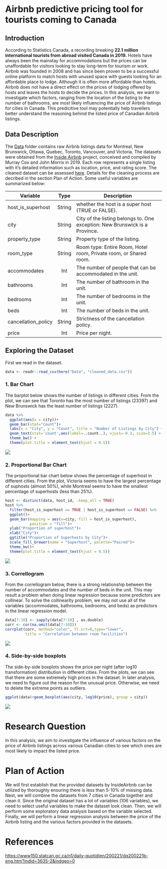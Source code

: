 Airbnb predictive pricing tool for tourists coming to Canada
================

## Introduction

According to Statistics Canada, a recording breaking **22.1 million
international tourists from abroad visited Canada in 2019.** Hotels have
always been the mainstay for accommodations but the prices can be
unaffordable for visitors looking to stay long-term for tourism or work.
Airbnb was founded in 2008 and has since been proven to be a successful
online platform to match hosts with unused space with guests looking for
an affordable place to lodge. Although it is often more affordable than
hotels, Airbnb does not have a direct effect on the prices of lodging
offered by hosts and leaves the hosts to decide the prices. In this
analysis, we want to investigate which factors, ranging from the
location of the listing to the number of bathrooms, are most likely
influencing the price of Airbnb listings for cities in Canada. This
predicitive tool may potentially help travellers better understand the
reasoning behind the listed price of Canadian Airbnb listings.

## Data Description

The
[Data](https://github.com/STAT547-UBC-2019-20/group_3_mksm1228_sihaoyu1220/tree/master/Data)
folder contains raw Airbnb listings data for Montreal, New Brunswick,
Ottawa, Quebec, Toronto, Vancouver, and Victoria. The datasets were
obtained from the [Inside
Airbnb](http://insideairbnb.com/new-york-city/) project, conceived and
compiled by Murray Cox and John Morrix in 2019. Each row represents a
single listing with it’s detailed information such as location, price,
and rating score. The cleaned dataset can be assessed
[here](https://github.com/STAT547-UBC-2019-20/group_3_mksm1228_sihaoyu1220/tree/master/Data/cleaned_data).
Details for the cleaning process are decribed in the section Plan of
Action. Some useful variables are summarized
below:

| Variable             |  Type  | Description                                                                 |
| -------------------- | :----: | --------------------------------------------------------------------------- |
| host\_is\_superhost  | String | whether the host is a super host (TRUE or FALSE).                           |
| city                 | String | City of the listing belongs to. One exception: New Brunswick is a Province. |
| property\_type       | String | Property type of the listing.                                               |
| room\_type           | String | Room type: Entire Room, Hotel room, Private room, or Shared room.           |
| accommodates         |  Int   | The number of people that can be accommodated in the unit.                  |
| bathrooms            |  Int   | The number of bathroom in the unit.                                         |
| bedrooms             |  Int   | The number of bedrooms in the unit.                                         |
| beds                 |  Int   | The number of beds in the unit.                                             |
| cancellation\_policy | String | Strictness of the cancellation policy.                                      |
| price                |  Int   | Price per night.                                                            |

## Exploring the Dataset

First we read in the dataset.

``` r
data <- readr::read_csv(here("Data", "cleaned_data.csv"))
```

### 1\. Bar Chart

The barplot below shows the number of listings in different cities. From
the plot, we can see that Toronto has the most number of listings
(23397) and New Brunswick has the least number of listings (2227).

``` r
data %>% 
  ggplot(aes(x = city))+
  geom_bar(stat="count")+
  labs(x = "City", y = "Count", title = "Number of Listings by City") + 
  geom_text(stat='count',aes(label=..count..), vjust=-0.3, size=3.5) + 
  theme_bw() +
  theme(plot.title = element_text(hjust = 0.5))
```

![](Milestone-1_files/figure-gfm/unnamed-chunk-1-1.png)<!-- -->

### 2\. Proportional Bar Chart

The proportional bar chart below shows the percentage of superhost in
different cities. From the plot, Victoria seems to have the largest
percentage of suphosts (almost 50%), while Montreal seems to have the
smallest percentage of superhosts (less than 25%).

``` r
host <- distinct(data, host_id, .keep_all = TRUE)
host %>% 
  filter(host_is_superhost == TRUE | host_is_superhost == FALSE) %>% 
  ggplot()+
  geom_bar(mapping = aes(x=city, fill = host_is_superhost),
           position = "fill")+
  ylab("Proportion of superhost")+
  xlab("City")+
  ggtitle("Proportion of Superhosts by City")+
  scale_fill_brewer(name = "Superhost", palette="Paired")+
  theme_bw()+
  theme(plot.title = element_text(hjust = 0.5))
```

![](Milestone-1_files/figure-gfm/unnamed-chunk-2-1.png)<!-- -->

### 3\. Correllogram

From the correllogram below, there is a strong relationship between the
number of accommodates and the number of beds in the unit. This may
result a problem when doing linear regression because some predictors
are collinear. To solve the collinearity problem, we may not use all of
the variables (accommodates, bathrooms, bedrooms, and beds) as
predictors in the linear regression model.

``` r
data[7:10] <- sapply(data[7:10] , as.double)
corr <- cor(na.omit(data[7:10]))
corrplot(corr, method="color", tl.srt=0,type="lower",
         title = "Correlation between room facilities")
```

![](Milestone-1_files/figure-gfm/unnamed-chunk-3-1.png)<!-- -->

### 4\. Side-by-side boxplots

The side-by-side boxplots shows the price per night (after log10
transformation) distribution in different cities. From the plots, we can
see that there are some extremely high prices in the dataset. In later
analysis, we need to figure out the reason for the unusual price.
Otherwise, we need to delete the extreme points as outliers.

``` r
ggplot(data)+geom_boxplot(aes(city, log10(price), group = city))
```

![](Milestone-1_files/figure-gfm/unnamed-chunk-4-1.png)<!-- -->

# Research Question

In this analysis, we aim to investigate the influence of various factors
on the price of Airbnb listings across various Canadian cities to see
which ones are most likely to impact the listed price.

# Plan of Action

We will first establish that the provided datasets by InsideAirbnb can
be utilized by thoroughly ensuring there is less than 5-10% of missing
data. Next, we will combine the datasets from 7 cities in Canada
together and clean it. Since the original dataset has a lot of variables
(106 variables), we need to select useful variables to make the dataset
look clean. Then, we will perform some exploratory data analysis based
on the variable selected. Finally, we will perform a linear regression
analysis between the price of the Airbnb listing and the various factors
provided in the
datasets.

# References

<https://www150.statcan.gc.ca/n1/daily-quotidien/200221/dq200221b-eng.htm?indid=3635-2&indgeo=0>
